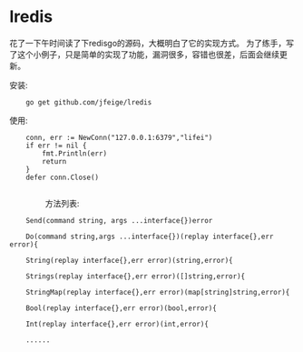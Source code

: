 # lredis

花了一下午时间读了下redisgo的源码，大概明白了它的实现方式。
为了练手，写了这个小例子，只是简单的实现了功能，漏洞很多，容错也很差，后面会继续更新。

安装:
```
	go get github.com/jfeige/lredis
```
使用:

```
	conn, err := NewConn("127.0.0.1:6379","lifei")
	if err != nil {
		fmt.Println(err)
		return
	}
	defer conn.Close()
  
```
  
                
方法列表:
```
	Send(command string, args ...interface{})error
	
	Do(command string,args ...interface{})(replay interface{},err error){
	
	String(replay interface{},err error)(string,error){
	
	Strings(replay interface{},err error)([]string,error){
	
	StringMap(replay interface{},err error)(map[string]string,error){
	
	Bool(replay interface{},err error)(bool,error){
	
	Int(replay interface{},err error)(int,error){
  
  	......
```
